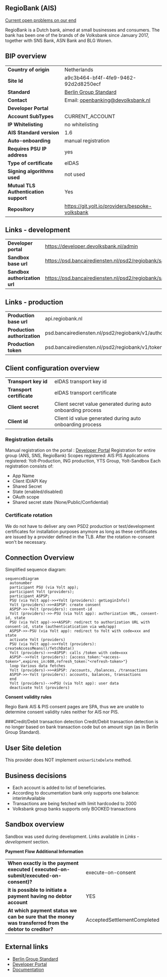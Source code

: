 ## RegioBank (AIS)
[Current open problems on our end][4]

RegioBank is a Dutch bank, aimed at small businesses and consumers. The bank has been one of the brands of de Volksbank since January 2017, together with SNS Bank, ASN Bank and BLG Wonen.

## BIP overview 

|                                       |                                                 |
|---------------------------------------|-------------------------------------------------|
| **Country of origin**                 | Netherlands                                     | 
| **Site Id**                           | a9c3b464-bf4f-4fe9-9462-92d2d8250ecf            |
| **Standard**                          | [Berlin Group Standard][1]                      |
| **Contact**                           | Email: openbanking@devolksbank.nl               |
| **Developer Portal**                  |                                                 | 
| **Account SubTypes**                  | CURRENT_ACCOUNT                                 |
| **IP Whitelisting**                   | no whitelisting                                 |
| **AIS Standard version**              | 1.6                                             |
| **Auto-onboarding**                   | manual registration                             |
| **Requires PSU IP address**           | yes                                             |
| **Type of certificate**               | eIDAS                                           |
| **Signing algorithms used**           | not used                                        |
| **Mutual TLS Authentication support** | Yes                                             |
| **Repository**                        | https://git.yolt.io/providers/bespoke-volksbank |


## Links - development
|                               |                                                                     |
|-------------------------------|---------------------------------------------------------------------|
| **Developer portal**          | https://developer.devolksbank.nl/admin                              |
| **Sandbox base url**          | https://psd.bancairediensten.nl/psd2/regiobank/sandbox/v1           |
| **Sandbox authorization url** | https://psd.bancairediensten.nl/psd2/regiobank/sandbox/v1/authorize |

## Links - production 
|                              |                                                     |
|------------------------------|-----------------------------------------------------|
| **Production base url**      | api.regiobank.nl                                    |
| **Production authorization** | psd.bancairediensten.nl/psd2/regiobank/v1/authorize |
| **Production token**         | psd.bancairediensten.nl/psd2/regiobank/v1/token     |


## Client configuration overview
|                           |                                                              |
|---------------------------|--------------------------------------------------------------|
| **Transport key id**      | eIDAS transport key id                                       |
| **Transport certificate** | eIDAS transport certificate                                  |
| **Client secret**         | Client secret value generated during auto onboarding process | 
| **Client id**             | Client id value generated during auto onboarding process     | 

### Registration details
Manual registration on the portal : [Developer Portal][2]
Registration for entire group (ANS, SNS, RegioBank)
Scopes registered: AIS PIS
Applications registered: Yolt-Production, ING production, YTS Group, Yolt-Sandbox
Each registration consists of:
* App Name
* Client ID/API Key
* Shared Secret
* State (enabled/disabled)
* OAuth scope
* Shared secret state (None/Public/Confidential)

### Certificate rotation
We do not have to deliver any own PSD2 production or test/development certificates for installation purposes anymore as long as these certificates are issued by a provider defined in the TLB.
After the rotation re-consent won't be necessary.

## Connection Overview
Simplified sequence diagram:

```mermaid
sequenceDiagram
  autonumber
  participant PSU (via Yolt app);
  participant Yolt (providers);
  participant ASPSP;
  PSU (via Yolt app)->>+Yolt (providers): getLoginInfo()
  Yolt (providers)->>+ASPSP: create consent
  ASPSP->>-Yolt (providers): consent-id
  Yolt (providers)->>-PSU (via Yolt app): authorization URL, consent-id, state
  PSU (via Yolt app)->>+ASPSP: redirect to authorization URL with consent-id, state (authenticatication via web/app)
  ASPSP->>-PSU (via Yolt app): redirect to Yolt with code=xxx and state
  activate Yolt (providers)
  PSU (via Yolt app)->>+Yolt (providers): createAccessMeans()/fetchData()
  Yolt (providers)->>+ASPSP: calls /token with code=xxx
  ASPSP-->>Yolt (providers): {access_token:"<access-token>",expires_in:600,refresh_token:"<refresh-token>"}
  loop Various data fetches
  Yolt (providers)->>+ASPSP: /accounts, /balances, /transactions 
  ASPSP->>-Yolt (providers): accounts, balances, transactions
  end
  Yolt (providers)-->>PSU (via Yolt app): user data
  deactivate Yolt (providers)
```

**Consent validity rules**

Regio Bank AIS & PIS consent pages are SPA, thus we are unable to determine consent validity rules neither for AIS nor PIS.

###Credit/Debit transaction detection
Credit/Debit transaction detection is no longer based on bank transaction code but on amount sign (as in Berlin Group Standard).

## User Site deletion
This provider does NOT implement `onUserSiteDelete` method. 

## Business decisions
* Each account is added to list of beneficiaries.
* According to documentation bank only supports one balance: interimAvailable
* Transactions are being fetched with limit hardcoded to 2000
* Volksbank group banks supports only BOOKED transactions

## Sandbox overview
Sandbox was used during development. Links available in _Links - development_ section.

**Payment Flow Additional Information**

|                                                                                                        |                             |
|--------------------------------------------------------------------------------------------------------|-----------------------------|
| **When exactly is the payment executed ( executed-on-submit/executed-on-consent)?**                    | execute-on-consent          |
| **it is possible to initiate a payment having no debtor account**                                      | YES                         |
| **At which payment status we can be sure that the money was transferred from the debtor to creditor?** | AcceptedSettlementCompleted |

## External links
* [Berlin Group Standard][1]
* [Developer Portal][2]
* [Documentation][3]
 
[1]: <https://www.berlin-group.org/>
[2]: <https://developer.devolksbank.nl/admin>
[3]: <https://openbanking.devolksbank.nl/>
[4]: <https://yolt.atlassian.net/issues/?jql=project%20%3D%20%22C4PO%22%20AND%20component%20%3D%20Regio%20AND%20status%20!%3D%20Done%20AND%20Resolution%20%3D%20Unresolved%20ORDER%20BY%20status>
